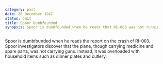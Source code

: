 ```yaml
---
category: past
date: 28 December 1947
status: omit
title: Spoor Dumbfounded
synopsis: Spoor is dumbfounded when he reads that RI-003 was not running guns, but household items such as dinner plates and cutlery.
---
```


Spoor is dumbfounded when he reads the report on
the crash of RI-003. Spoor investigators discover that the plane, though
carrying medicine and spare parts, was not carrying guns. Instead, it
was overloaded with household items such as dinner plates and cutlery.
